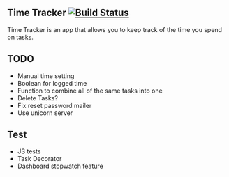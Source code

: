 
Time Tracker [![Build Status](https://travis-ci.org/bahelms/time_tracker.svg?branch=master)](https://travis-ci.org/bahelms/time_tracker)
----

Time Tracker is an app that allows you to keep track of the time you spend on 
tasks.


TODO
----
* Manual time setting
* Boolean for logged time
* Function to combine all of the same tasks into one
* Delete Tasks?
* Fix reset password mailer
* Use unicorn server


Test
----
* JS tests
* Task Decorator
* Dashboard stopwatch feature
